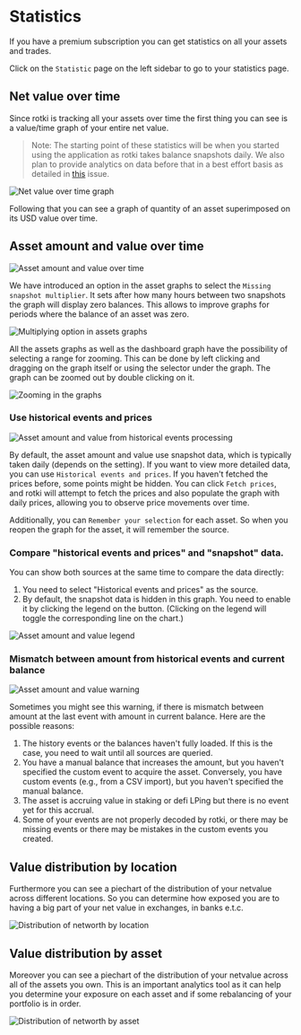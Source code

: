 # Statistics

If you have a premium subscription you can get statistics on all your assets and trades.

Click on the `Statistic` page on the left sidebar to go to your statistics page.

## Net value over time

Since rotki is tracking all your assets over time the first thing you can see is a value/time graph of your entire net value.

> Note: The starting point of these statistics will be when you started using the application as rotki takes balance snapshots daily. We also plan to provide analytics on data before that in a best effort basis as detailed in [this](https://github.com/rotki/rotki/issues/1379) issue.

![Net value over time graph](/images/sc_stats_netvalue.png)

Following that you can see a graph of quantity of an asset superimposed on its USD value over time.

## Asset amount and value over time

![Asset amount and value over time](/images/sc_stats_asset_amount_value.png)

We have introduced an option in the asset graphs to select the `Missing snapshot multiplier`. It sets after how many hours between two snapshots the graph will display zero balances. This allows to improve graphs for periods where the balance of an asset was zero.

![Multiplying option in assets graphs](/images/statistics_multipliying_option.png)

All the assets graphs as well as the dashboard graph have the possibility of selecting a range for zooming. This can be done by left clicking and dragging on the graph itself or using the selector under the graph. The graph can be zoomed out by double clicking on it.

![Zooming in the graphs](/images/zooming_in_graph.png)

### Use historical events and prices

![Asset amount and value from historical events processing](/images/asset_amount_and_value_from_historical.png)

By default, the asset amount and value use snapshot data, which is typically taken daily (depends on the setting). If you want to view more detailed data, you can use `Historical events and prices`.
If you haven't fetched the prices before, some points might be hidden. You can click `Fetch prices`, and rotki will attempt to fetch the prices and also populate the graph with daily prices, allowing you to observe price movements over time.

Additionally, you can `Remember your selection` for each asset. So when you reopen the graph for the asset, it will remember the source.

### Compare "historical events and prices" and "snapshot" data.

You can show both sources at the same time to compare the data directly:

1. You need to select "Historical events and prices" as the source.
2. By default, the snapshot data is hidden in this graph. You need to enable it by clicking the legend on the button. (Clicking on the legend will toggle the corresponding line on the chart.)

![Asset amount and value legend](/images/asset_amount_and_value_legend.png)

### Mismatch between amount from historical events and current balance

![Asset amount and value warning](/images/asset_amount_and_value_warning.png)

Sometimes you might see this warning, if there is mismatch between amount at the last event with amount in current balance.
Here are the possible reasons:

1. The history events or the balances haven't fully loaded. If this is the case, you need to wait until all sources are queried.
2. You have a manual balance that increases the amount, but you haven't specified the custom event to acquire the asset. Conversely, you have custom events (e.g., from a CSV import), but you haven't specified the manual balance.
3. The asset is accruing value in staking or defi LPing but there is no event yet for this accrual.
4. Some of your events are not properly decoded by rotki, or there may be missing events or there may be mistakes in the custom events you created.

## Value distribution by location

Furthermore you can see a piechart of the distribution of your netvalue across different locations. So you can determine how exposed you are to having a big part of your net value in exchanges, in banks e.t.c.

![Distribution of networth by location](/images/sc_stats_distribution_location.png)

## Value distribution by asset

Moreover you can see a piechart of the distribution of your netvalue across all of the assets you own. This is an important analytics tool as it can help you determine your exposure on each asset and if some rebalancing of your portfolio is in order.

![Distribution of networth by asset](/images/sc_stats_distribution_asset.png)
